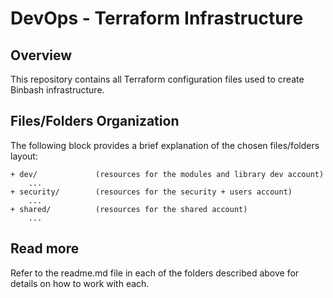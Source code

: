 # DevOps - Terraform Infrastructure

## Overview
This repository contains all Terraform configuration files used to create Binbash infrastructure.

## Files/Folders Organization
The following block provides a brief explanation of the chosen files/folders layout:
```
+ dev/             (resources for the modules and library dev account)
    ...
+ security/        (resources for the security + users account)
    ...
+ shared/          (resources for the shared account)
    ...
```

## Read more
Refer to the readme.md file in each of the folders described above for details on how to work with each.
